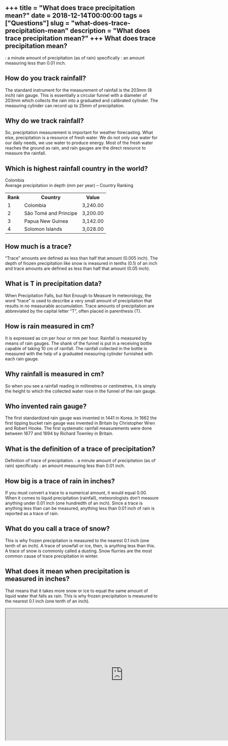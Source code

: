 +++
title = "What does trace precipitation mean?"
date = 2018-12-14T00:00:00
tags = ["Questions"]
slug = "what-does-trace-precipitation-mean"
description = "What does trace precipitation mean?"
+++
What does trace precipitation mean?
-----------------------------------

: a minute amount of precipitation (as of rain) specifically : an amount measuring less than 0.01 inch.

How do you track rainfall?
--------------------------

The standard instrument for the measurement of rainfall is the 203mm (8 inch) rain gauge. This is essentially a circular funnel with a diameter of 203mm which collects the rain into a graduated and calibrated cylinder. The measuring cylinder can record up to 25mm of precipitation.

Why do we track rainfall?
-------------------------

So, precipitation measurement is important for weather forecasting. What else, precipitation is a resource of fresh water. We do not only use water for our daily needs, we use water to produce energy. Most of the fresh water reaches the ground as rain, and rain gauges are the direct resource to measure the rainfall.

Which is highest rainfall country in the world?
-----------------------------------------------

Colombia  
Average precipitation in depth (mm per year) – Country Ranking

<table><tr><th>Rank</th><th>Country</th><th>Value</th></tr><tr><td>1</td><td>Colombia</td><td>3,240.00</td></tr><tr><td>2</td><td>São Tomé and Principe</td><td>3,200.00</td></tr><tr><td>3</td><td>Papua New Guinea</td><td>3,142.00</td></tr><tr><td>4</td><td>Solomon Islands</td><td>3,028.00</td></tr></table>

How much is a trace?
--------------------

“Trace” amounts are defined as less than half that amount (0.005 inch). The depth of frozen precipitation like snow is measured in tenths (0.1) of an inch and trace amounts are defined as less than half that amount (0.05 inch).

What is T in precipitation data?
--------------------------------

When Precipitation Falls, but Not Enough to Measure In meteorology, the word “trace” is used to describe a very small amount of precipitation that results in no measurable accumulation. Trace amounts of precipitation are abbreviated by the capital letter “T”, often placed in parenthesis (T).

How is rain measured in cm?
---------------------------

It is expressed as cm per hour or mm per hour. Rainfall is measured by means of rain gauges. The shank of the funnel is put in a receiving bottle capable of taking 10 cm of rainfall. The rainfall collected in the bottle is measured with the help of a graduated measuring cylinder furnished with each rain gauge.

Why rainfall is measured in cm?
-------------------------------

So when you see a rainfall reading in millimetres or centimetres, it is simply the height to which the collected water rose in the funnel of the rain gauge.

Who invented rain gauge?
------------------------

The first standardized rain gauge was invented in 1441 in Korea. In 1662 the first tipping bucket rain gauge was invented in Britain by Christopher Wren and Robert Hooke. The first systematic rainfall measurements were done between 1677 and 1694 by Richard Townley in Britain.

What is the definition of a trace of precipitation?
---------------------------------------------------

Definition of trace of precipitation. : a minute amount of precipitation (as of rain) specifically : an amount measuring less than 0.01 inch.

How big is a trace of rain in inches?
-------------------------------------

If you must convert a trace to a numerical amount, it would equal 0.00. When it comes to liquid precipitation (rainfall), meteorologists don’t measure anything under 0.01 inch (one hundredth of an inch). Since a trace is anything less than can be measured, anything less than 0.01 inch of rain is reported as a trace of rain.

What do you call a trace of snow?
---------------------------------

This is why frozen precipitation is measured to the nearest 0.1 inch (one tenth of an inch). A trace of snowfall or ice, then, is anything less than this. A trace of snow is commonly called a dusting. Snow flurries are the most common cause of trace precipitation in winter.

What does it mean when precipitation is measured in inches?
-----------------------------------------------------------

That means that it takes more snow or ice to equal the same amount of liquid water that falls as rain. This is why frozen precipitation is measured to the nearest 0.1 inch (one tenth of an inch).

<iframe allow="accelerometer; autoplay; clipboard-write; encrypted-media; gyroscope; picture-in-picture" allowfullscreen="" class="__youtube_prefs__  epyt-is-override  no-lazyload" data-no-lazy="1" data-origheight="433" data-origwidth="770" data-skipgform_ajax_framebjll="" height="433" id="_ytid_58659" loading="lazy" src="https://www.youtube.com/embed/YnAod3vLQM8?enablejsapi=1&autoplay=0&cc_load_policy=0&cc_lang_pref=&iv_load_policy=1&loop=0&modestbranding=0&rel=1&fs=1&playsinline=0&autohide=2&theme=dark&color=red&controls=1&" title="YouTube player" width="770"></iframe>